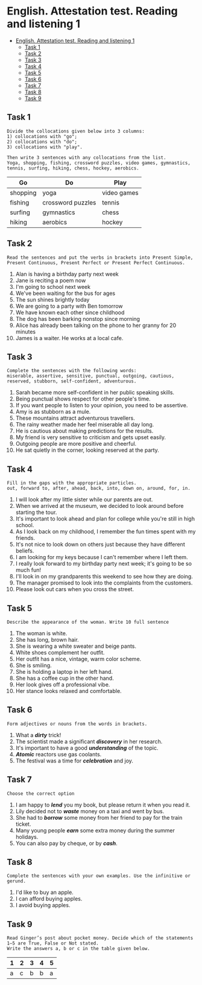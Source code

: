 # English. Attestation test. Reading and listening 1

<!--toc:start-->
- [English. Attestation test. Reading and listening 1](#english-attestation-test-reading-and-listening-1)
  - [Task 1](#task-1)
  - [Task 2](#task-2)
  - [Task 3](#task-3)
  - [Task 4](#task-4)
  - [Task 5](#task-5)
  - [Task 6](#task-6)
  - [Task 7](#task-7)
  - [Task 8](#task-8)
  - [Task 9](#task-9)
<!--toc:end-->

## Task 1

    Divide the collocations given below into 3 columns:
    1) collocations with "go";
    2) collocations with "do";
    3) collocations with "play".

    Then write 3 sentences with any collocations from the list.
    Yoga, shopping, fishing, crossword puzzles, video games, gymnastics, tennis, surfing, hiking, chess, hockey, aerobics.

| Go       | Do                | Play        |
| -------- | ----------------- | ----------- |
| shopping | yoga              | video games |
| fishing  | crossword puzzles | tennis      |
| surfing  | gymnastics        | chess       |
| hiking   | aerobics          | hockey      |

## Task 2

    Read the sentences and put the verbs in brackets into Present Simple, Present Continuous, Present Perfect or Present Perfect Continuous.

1. Alan is having a birthday party next week
2. Jane is reciting a poem now
3. I'm going to school next week
4. We've been waiting for the bus for ages
5. The sun shines brightly today
6. We are going to a party with Ben tomorrow
7. We have known each other since childhood
8. The dog has been barking nonstop since morning
9. Alice has already been talking on the phone to her granny for 20 minutes
10. James is a waiter. He works at a local cafe.

## Task 3

    Complete the sentences with the following words:
    miserable, assertive, sensitive, punctual, outgoing, cautious, reserved, stubborn, self-confident, adventurous.

1. Sarah became more self-confident in her public speaking skills.
2. Being punctual shows respect for other people's time.
3. If you want people to listen to your opinion, you need to be assertive.
4. Amy is as stubborn as a mule.
5. These mountains attract adventurous travellers.
6. The rainy weather made her feel miserable all day long.
7. He is cautious about making predictions for the results.
8. My friend is very sensitive to criticism and gets upset easily.
9. Outgoing people are more positive and cheerful.
10. He sat quietly in the corner, looking reserved at the party.

## Task 4

    Fill in the gaps with the appropriate particles.
    out, forward to, after, ahead, back, into, down on, around, for, in.

1. I will look after my little sister while our parents are out.
2. When we arrived at the museum, we decided to look around before starting the tour.
3. It's important to look ahead and plan for college while you're still in high school.
4. As I look back on my childhood, I remember the fun times spent with my friends.
5. It's not nice to look down on others just because they have different beliefs.
6. I am looking for my keys because I can't remember where I left them.
7. I really look forward to my birthday party next week; it's going to be so much fun!
8. I'll look in on my grandparents this weekend to see how they are doing.
9. The manager promised to look into the complaints from the customers.
10. Please look out cars when you cross the street.

## Task 5

    Describe the appearance of the woman. Write 10 full sentence

1. The woman is white.
2. She has long, brown hair.
3. She is wearing a white sweater and beige pants.
4. White shoes complement her outfit.
5. Her outfit has a nice, vintage, warm color scheme.
6. She is smiling.
7. She is holding a laptop in her left hand.
8. She has a coffee cup in the other hand.
9. Her look gives off a professional vibe.
10. Her stance looks relaxed and comfortable.

## Task 6

    Form adjectives or nouns from the words in brackets.

1. What a ***dirty*** trick!
2. The scientist made a significant ***discovery*** in her research.
3. It's important to have a good ***understanding*** of the topic.
4. ***Atomic*** reactors use gas coolants.
5. The festival was a time for ***celebration*** and joy.

## Task 7

    Choose the correct option

1. I am happy to ***lend*** you my book, but please return it when you read it.
2. Lily decided not to ***waste*** money on a taxi and went by bus.
3. She had to ***borrow*** some money from her friend to pay for the train ticket.
4. Many young people ***earn*** some extra money during the summer holidays.
5. You can also pay by cheque, or by ***cash***.

## Task 8

    Complete the sentences with your own examples. Use the infinitive or gerund.

1. I'd like to buy an apple.
2. I can afford buying apples.
3. I avoid buying apples.

## Task 9

    Read Ginger’s post about pocket money. Decide which of the statements 1–5 are True, False or Not stated.
    Write the answers a, b or c in the table given below.

| 1 | 2 | 3 | 4 | 5 |
| - | - | - | - | - |
| a | c | b | b | a |
